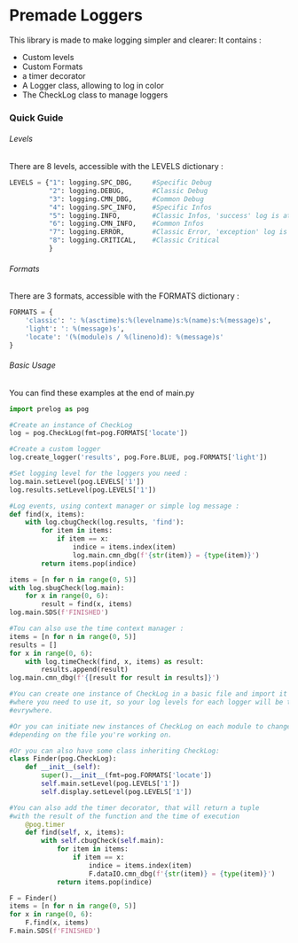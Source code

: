 # Premade Loggers

This library is made to make logging simpler and clearer:
It contains :

* Custom levels
* Custom Formats
* a timer decorator
* A Logger class, allowing to log in color
* The CheckLog class to manage loggers

### Quick Guide

###### Levels

There are 8 levels, accessible with the LEVELS dictionary :

```python
LEVELS = {"1": logging.SPC_DBG,     #Specific Debug 
          "2": logging.DEBUG,       #Classic Debug
          "3": logging.CMN_DBG,     #Common Debug
          "4": logging.SPC_INFO,    #Specific Infos
          "5": logging.INFO,        #Classic Infos, 'success' log is at the same level
          "6": logging.CMN_INFO,    #Common Infos
          "7": logging.ERROR,       #Classic Error, 'exception' log is at the same level
          "8": logging.CRITICAL,    #Classic Critical
          }

```

###### Formats

There are 3 formats, accessible with the FORMATS dictionary :
```python
FORMATS = {
    'classic': ': %(asctime)s:%(levelname)s:%(name)s:%(message)s',
    'light': ': %(message)s',
    'locate': '(%(module)s / %(lineno)d): %(message)s'
}
```



###### Basic Usage

You can find these examples at the end of main.py

```python
import prelog as pog

#Create an instance of CheckLog
log = pog.CheckLog(fmt=pog.FORMATS['locate'])

#Create a custom logger
log.create_logger('results', pog.Fore.BLUE, pog.FORMATS['light'])

#Set logging level for the loggers you need :
log.main.setLevel(pog.LEVELS['1'])
log.results.setLevel(pog.LEVELS['1'])

#Log events, using context manager or simple log message :
def find(x, items):
    with log.cbugCheck(log.results, 'find'):
        for item in items:
            if item == x:
                indice = items.index(item)
                log.main.cmn_dbg(f'{str(item)} = {type(item)}')
        return items.pop(indice)

items = [n for n in range(0, 5)]
with log.sbugCheck(log.main):
    for x in range(0, 6):
        result = find(x, items)
log.main.SDS(f'FINISHED')

#Tou can also use the time context manager :
items = [n for n in range(0, 5)]
results = []
for x in range(0, 6):
    with log.timeCheck(find, x, items) as result:
        results.append(result)
log.main.cmn_dbg(f'{[result for result in results]}')

#You can create one instance of CheckLog in a basic file and import it
#where you need to use it, so your log levels for each logger will be the same
#evrywhere.

#Or you can initiate new instances of CheckLog on each module to change levels
#depending on the file you're working on.

#Or you can also have some class inheriting CheckLog:
class Finder(pog.CheckLog):
    def __init__(self):
        super().__init__(fmt=pog.FORMATS['locate'])
        self.main.setLevel(pog.LEVELS['1'])
        self.display.setLevel(pog.LEVELS['1'])

#You can also add the timer decorator, that will return a tuple
#with the result of the function and the time of execution 
    @pog.timer
    def find(self, x, items):
        with self.cbugCheck(self.main):
            for item in items:
                if item == x:
                    indice = items.index(item)
                    F.dataIO.cmn_dbg(f'{str(item)} = {type(item)}')
            return items.pop(indice)

F = Finder()
items = [n for n in range(0, 5)]
for x in range(0, 6):
    F.find(x, items)
F.main.SDS(f'FINISHED')
```

